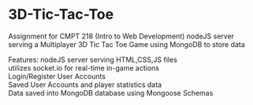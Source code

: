 # 3D-Tic-Tac-Toe
Assignment for CMPT 218 (Intro to Web Development)
nodeJS server serving a Multiplayer 3D Tic Tac Toe Game using MongoDB to store data

Features:
nodeJS server serving HTML,CSS,JS files<br />
utilizes socket.io for real-time in-game actions<br />
Login/Register User Accounts<br />
Saved User Accounts and player statistics data<br />
Data saved into MongoDB database using Mongoose Schemas<br />
